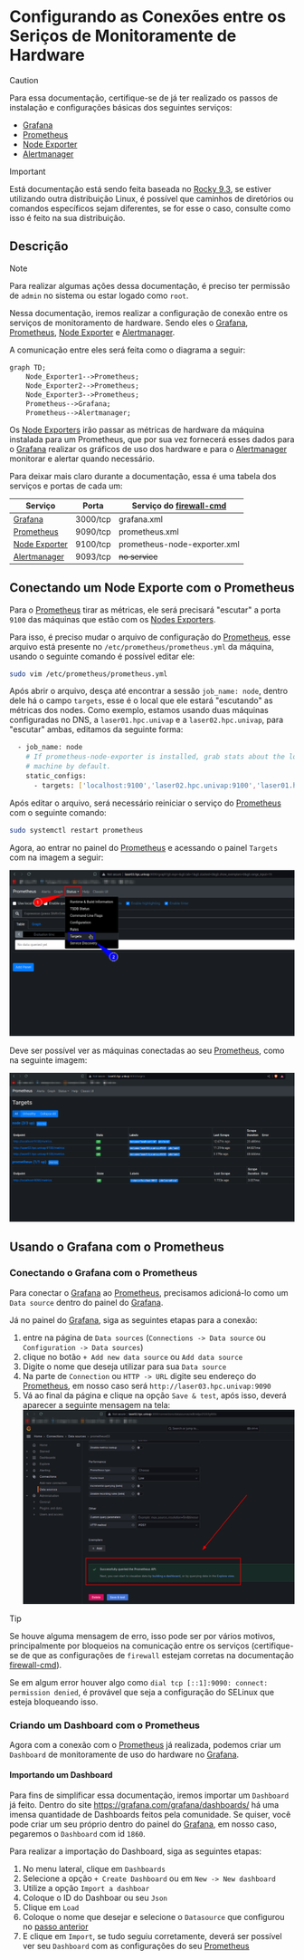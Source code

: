 # **Configurando as Conexões entre os Seriços de Monitoramente de Hardware**

> [!CAUTION]
> Para essa documentação, certifique-se de já ter realizado os passos de instalação e configurações básicas dos seguintes serviços:
>
>- [Grafana][grafana_doc]
>- [Prometheus][prometheus_doc]
>- [Node Exporter][node_exporter_doc]
>- [Alertmanager][alertmanager_doc]

> [!IMPORTANT]
> Está documentação está sendo feita baseada no [Rocky 9.3][rocky], se estiver utilizando outra distribuição Linux, é possível que caminhos de diretórios ou comandos específicos sejam diferentes, se for esse o caso, consulte como isso é feito na sua distribuição.

## Descrição

> [!NOTE]
> Para realizar algumas ações dessa documentação, é preciso ter permissão de `admin` no sistema ou estar logado como `root`.

Nessa documentação, iremos realizar a configuração de conexão entre os serviços de monitoramento de hardware. Sendo eles o [Grafana][grafana_doc], [Prometheus][prometheus_doc], [Node Exporter][node_exporter_doc] e [Alertmanager][alertmanager_doc].

A comunicação entre eles será feita como o diagrama a seguir:

```mermaid
graph TD;
    Node_Exporter1-->Prometheus;
    Node_Exporter2-->Prometheus;
    Node_Exporter3-->Prometheus;
    Prometheus-->Grafana;
    Prometheus-->Alertmanager;
```

Os [Node Exporters][node_exporter_doc] irão passar as métricas de hardware da máquina instalada para um Prometheus, que por sua vez fornecerá esses dados para o [Grafana][grafana_doc] realizar os gráficos de uso dos hardware e para o [Alertmanager][alertmanager_doc] monitorar e alertar quando necessário.

Para deixar mais claro durante a documentação, essa é uma tabela dos serviços e portas de cada um:

| **Serviço**                        | **Porta** | **Serviço do [firewall-cmd][firewall_doc]** |
| ---------------------------------- | --------- | ------------------------------------------- |
| [Grafana][grafana_doc]             | 3000/tcp  | grafana.xml                                 |
| [Prometheus][prometheus_doc]       | 9090/tcp  | prometheus.xml                              |
| [Node Exporter][node_exporter_doc] | 9100/tcp  | prometheus-node-exporter.xml                |
| [Alertmanager][alertmanager_doc]   | 9093/tcp  | ~~no service~~                              |

## Conectando um Node Exporte com o Prometheus

Para o [Prometheus][prometheus_doc] tirar as métricas, ele será precisará "escutar" a porta `9100` das máquinas que estão com os [Nodes Exporters][node_exporter_doc].

Para isso, é preciso mudar o arquivo de configuração do [Prometheus][prometheus_doc], esse arquivo está presente no `/etc/prometheus/prometheus.yml` da máquina, usando o seguinte comando é possível editar ele:

```bash
sudo vim /etc/prometheus/prometheus.yml
```

Após abrir o arquivo, desça até encontrar a sessão `job_name: node`, dentro dele há o campo `targets`, esse é o local que ele estará "escutando" as métricas dos nodes. Como exemplo, estamos usando duas máquinas configuradas no DNS, a `laser01.hpc.univap` e a `laser02.hpc.univap`, para "escutar" ambas, editamos da seguinte forma:

```bash
  - job_name: node
    # If prometheus-node-exporter is installed, grab stats about the local
    # machine by default.
    static_configs:
      - targets: ['localhost:9100','laser02.hpc.univap:9100','laser01.hpc.univap:9100']
```

Após editar o arquivo, será necessário reiniciar o serviço do [Prometheus][prometheus_doc] com o seguinte comando:

```bash
sudo systemctl restart prometheus
```

Agora, ao entrar no painel do [Prometheus][prometheus_doc] e acessando o painel `Targets` com na imagem a seguir:

![accessing_targes_page](../images/accessing_targets_prometheus.png)

Deve ser possível ver as máquinas conectadas ao seu [Prometheus][prometheus_doc], como na seguinte imagem:

![prometheus_targets_page](../images/prometheus_targets_page.png)

## Usando o Grafana com o Prometheus

### Conectando o Grafana com o Prometheus

Para conectar o [Grafana][grafana_doc] ao [Prometheus][prometheus_doc], precisamos adicioná-lo como um `Data source` dentro do painel do [Grafana][grafana_doc].

Já no painel do [Grafana][grafana_doc], siga as seguintes etapas para a conexão:

  1. entre na página de `Data sources` (`Connections -> Data source` ou `Configuration -> Data sources`)
  2. clique no botão `+ Add new data source` ou `Add data source`
  3. Digite o nome que deseja utilizar para sua `Data source`
  4. Na parte de `Connection` ou `HTTP -> URL` digite seu endereço do [Prometheus][prometheus_doc], em nosso caso será `http://laser03.hpc.univap:9090`
  5. Vá ao final da página e clique na opção `Save & test`, após isso, deverá aparecer a seguinte mensagem na tela:
  ![save_data_source](../images/Save_grafana_datasource.png)

> [!TIP]
> Se houve alguma mensagem de erro, isso pode ser por vários motivos, principalmente por bloqueios na comunicação entre os serviços (certifique-se de que as configurações de `firewall` estejam corretas na documentação [firewall-cmd][firewall_doc]).
>
> Se em algum error houver algo como `dial tcp [::1]:9090: connect: permission denied`, é provável que seja a configuração do SELinux que esteja bloqueando isso.

### Criando um Dashboard com o Prometheus

Agora com a conexão com o [Prometheus][prometheus_doc] já realizada, podemos criar um `Dashboard` de monitoramente de uso do hardware no [Grafana][grafana_doc].

#### Importando um Dashboard

Para fins de simplificar essa documentação, iremos importar um `Dashboard` já feito. Dentro do site <https://grafana.com/grafana/dashboards/> há uma imensa quantidade de Dashboards feitos pela comunidade. Se quiser, você pode criar um seu próprio dentro do painel do [Grafana][grafana_doc], em nosso caso, pegaremos o `Dashboard` com id `1860`.

Para realizar a importação do Dashboard, siga as seguintes etapas:

  1. No menu lateral, clique em `Dashboards`
  2. Selecione a opção `+ Create Dashboard` ou em `New -> New dashboard`
  3. Utilize a opção `Import a dashboar`
  4. Coloque o ID do Dashboar ou seu `Json`
  5. Clique em `Load`
  6. Coloque o nome que desejar e selecione o `Datasource` que configurou no [passo anterior](#conectando-o-grafana-com-o-prometheus)
  7. E clique em `Import`, se tudo seguiu corretamente, deverá ser possível ver seu `Dashboard` com as configurações do seu [Prometheus][prometheus_doc]

<!--- Links de documentação e referências  --->
[grafana_doc]:grafana.md
[alertmanager_doc]:alertmanager.md
[node_exporter_doc]:node_exporter.md
[prometheus_doc]:prometheus.md

[firewall_doc]:../utils/firewall-cmd.md
[rocky]:https://docs.rockylinux.org/release_notes/9_3/
